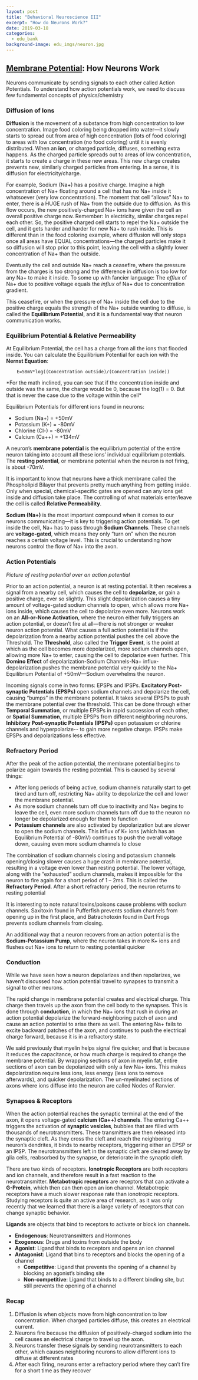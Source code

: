 ```yaml
---
layout: post
title: "Behavioral Neuroscience III"
excerpt: "How do Neurons Work?"
date: 2019-03-18
categories:
  - edu_bank
background-image: edu_imgs/neuron.jpg
---
```


## <u>Membrane Potential</u>: How Neurons Work

Neurons communicate by sending signals to each other called Action Potentials. To understand how action potentials work, we need to discuss few fundamental concepts of physics/chemistry  

### Diffusion of Ions

**Diffusion** is the movement of a substance from high concentration to low concentration. Image food coloring being dropped into water—it slowly starts to spread out from area of high concentration (lots of food coloring) to areas with low concentration (no food coloring) until it is evenly distributed. When an **ion**, or charged particle, diffuses, something extra happens. As the charged particle spreads out to areas of low concentration, it starts to create a charge in these new areas. This new charge creates prevents new, similarly charged particles from entering. In a sense, it is diffusion for electricity/charge.

For example, Sodium (Na+) has a positive charge. Imagine a high concentration of Na+ floating around a cell that has no Na+ inside it whatsoever (very low concentration). The moment that cell “allows” Na+ to enter, there is a HUGE rush of Na+ from the outside due to diffusion. As this flow occurs, the new positively-charged Na+ ions have given the cell an overall positive charge now. Remember: In electricity, similar charges repel each other. So, the positive charged cell starts to repel the Na+ outside the cell, and it gets harder and harder for new Na+ to rush inside. This is different than in the food coloring example, where diffusion will only stops once all areas have EQUAL concentrations—the charged particles make it so diffusion will stop prior to this point, leaving the cell with a slightly lower concentration of Na+ than the outside.

Eventually the cell and outside Na+ reach a ceasefire, where the pressure from the charges is too strong and the difference in diffusion is too low for any Na+ to make it inside. To some up with fancier language: The _efflux_ of Na+ due to positive voltage equals the _influx_ of Na+ due to concentration gradient.

This ceasefire, or when the pressure of Na+ inside the cell due to the positive charge equals the strength of the Na+ outside wanting to diffuse, is called the **Equilibrium Potential**, and it is a fundamental way that neuron communication works.


### Equilibrium Potential & Relative Permeability

At Equilibrium Potential, the cell has a charge from all the ions that flooded inside. You can calculate the Equilibrium Potential for each ion with the **Nernst Equation**:

        E=58mV*log⁡((Concentration outside)/(Concentration inside))

\*For the math inclined, you can see that if the concentration inside and outside was the same, the charge would be 0, because the log(1) = 0. But that is never the case due to the voltage within the cell\*


Equilibrium Potentials for different ions found in neurons:
- Sodium (Na+) = +50mV
- Potassium (K+) = -80mV
- Chlorine (Cl-) = -80mV
- Calcium (Ca++) = +134mV

A neuron’s **membrane potential** is the equilibrium potential of the entire neuron taking into account all these ions’ individual equilibrium potentials. The **resting potential**, or membrane potential when the neuron is not firing, is about -70mV.

It is important to know that neurons have a thick membrane called the Phospholipid Bilayer that prevents pretty much anything from getting inside. Only when special, chemical-specific gates are opened can any ions get inside and diffusion take place. The controlling of what materials enter/leave the cell is called **Relative Permeability**.

**Sodium (Na+)** is the most important compound when it comes to our neurons communicating—it is key to triggering action potentials. To get inside the cell, Na+ has to pass through **Sodium Channels**. These channels are **voltage-gated**, which means they only “turn on” when the neuron reaches a certain voltage level. This is crucial to understanding how neurons control the flow of Na+ into the axon.

### Action Potentials

*Picture of resting potential over an action potential*


Prior to an action potential, a neuron is at resting potential. It then receives a signal from a nearby cell, which causes the cell to **depolarize**, or gain a positive charge, ever so slightly. This slight depolarization causes a tiny amount of voltage-gated sodium channels to open, which allows more Na+ ions inside, which causes the cell to depolarize even more. Neurons work on an **All-or-None Activation**, where the neuron either fully triggers an action potential, or doesn’t fire at all—there is not stronger or weaker neuron action potential. What causes a full action potential is if the depolarization from a nearby action potential pushes the cell above the Threshold. The **Threshold**, also called the **Trigger Event**, is the point at which as the cell becomes more depolarized, more sodium channels open, allowing more Na+ to enter, causing the cell to depolarize even further. This **Domino Effect** of depolarization-Sodium Channels-Na+ influx-depolarization pushes the membrane potential very quickly to the Na+ Equilibrium Potential of +50mV—Sodium overwhelms the neuron.

Incoming signals come in two forms: EPSPs and IPSPs. **Excitatory Post-synaptic Potentials (EPSPs)** open sodium channels and depolarize the cell, causing “bumps” in the membrane potential. It takes several EPSPs to push the membrane potential over the threshold. This can be done through either **Temporal Summation**, or multiple EPSPs in rapid succession of each other, or **Spatial Summation**, multiple EPSPs from different neighboring neurons. **Inhibitory Post-synaptic Potentials (IPSPs)** open potassium or chlorine channels and hyperpolarize-- to gain more negative charge. IPSPs make EPSPs and depolarizations less effective.

### Refractory Period

After the peak of the action potential, the membrane potential begins to polarize again towards the resting potential. This is caused by several things:

- After long periods of being active, sodium channels naturally start to get tired and turn off, restricting Na+ ability to depolarize the cell and lower the membrane potential.
- As more sodium channels turn off due to inactivity and Na+ begins to leave the cell, even more sodium channels turn off due to the neuron no longer be depolarized enough for them to function
- **Potassium channels** are also activated by depolarization but are slower to open the sodium channels. This influx of K+ ions (which has an Equilibrium Potential of -80mV) continues to push the overall voltage down, causing even more sodium channels to close

The combination of sodium channels closing and potassium channels opening/closing slower causes a huge crash in membrane potential, resulting in a voltage even lower than resting potential. The lower voltage, along with the “exhausted” sodium channels, makes it impossible for the neuron to fire again for a short period of 1 – 2ms. This is called the **Refractory Period**. After a short refractory period, the neuron returns to resting potential

It is interesting to note natural toxins/poisons cause problems with sodium channels. Saxitoxin found in Pufferfish prevents sodium channels from opening up in the first place, and Batrachotoxin found in Dart Frogs prevents sodium channels from closing.

An additional way that a neuron recovers from an action potential is the **Sodium-Potassium Pump**, where the neuron takes in more K+ ions and flushes out Na+ ions to return to resting potential quicker

### Conduction

While we have seen how a neuron depolarizes and then repolarizes, we haven’t discussed how action potential travel to synapses to transmit a signal to other neurons.

The rapid change in membrane potential creates and electrical charge. This charge then travels up the axon from the cell body to the synapses. This is done through **conduction**, in which the Na+ ions that rush in during an action potential depolarize the forward-neighboring patch of axon and cause an action potential to arise there as well. The entering Na+ fails to excite backward patches of the axon, and continues to push the electrical charge forward, because it is in a refractory state.

We said previously that myelin helps signal fire quicker, and that is because it reduces the capacitance, or how much charge is required to change the membrane potential. By wrapping sections of axon in myelin fat, entire sections of axon can be depolarized with only a few Na+ ions. This makes depolarization require less ions, less energy (less ions to remove afterwards), and quicker depolarization. The un-myelinated sections of axons where ions diffuse into the neuron are called Nodes of Ranvier.

### Synapses & Receptors

When the action potential reaches the synaptic terminal at the end of the axon, it opens voltage-gated **calcium (Ca++) channels**. The entering Ca++ triggers the activation of **synaptic vesicles**, bubbles that are filled with thousands of neurotransmitters. These transmitters are then released into the synaptic cleft. As they cross the cleft and reach the neighboring neuron’s dendrites, it binds to nearby receptors, triggering either an EPSP or an IPSP. The neurotransmitters left in the synaptic cleft are cleared away by glia cells, reabsorbed by the synapse, or deteriorate in the synaptic cleft.

There are two kinds of receptors. **Ionotropic Receptors** are both receptors and ion channels, and therefore result in a fast reaction to the neurotransmitter. **Metabotropic receptors** are receptors that can activate a **G-Protein**, which then can then open an ion channel. Metabotropic receptors have a much slower response rate than ionotropic receptors. Studying receptors is quite an active area of research, as it was only recently that we learned that there is a large variety of receptors that can change synaptic behavior.

**Ligands** are objects that bind to receptors to activate or block ion channels.
- **Endogenous**: Neurotransmitters and Hormones
- **Exogenous**: Drugs and toxins from outside the body
- **Agonist**: Ligand that binds to receptors and opens an ion channel
- **Antagonist**: Ligand that bins to receptors and blocks the opening of a channel
    - **Competitive**: Ligand that prevents the opening of a channel by blocking an agonist’s binding site
    - **Non-competitive**: Ligand that binds to a different binding site, but still prevents the opening of a channel

### Recap
1. 	Diffusion is when objects move from high concentration to low concentration. When charged particles diffuse, this creates an electrical current.
2. Neurons fire because the diffusion of positively-charged sodium into the cell causes an electrical charge to travel up the axon.
3. Neurons transfer these signals by sending neurotransmitters to each other, which causes neighboring neurons to allow different ions to diffuse at different rates
4. After each firing, neurons enter a refractory period where they can’t fire for a short time as they recover
